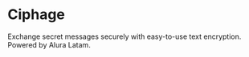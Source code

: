 # Ciphage
Exchange secret messages securely with easy-to-use text encryption. Powered by Alura Latam.
